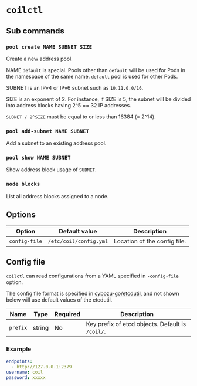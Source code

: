 `coilctl`
=========

## Sub commands

### `pool create NAME SUBNET SIZE`

Create a new address pool.

NAME `default` is special.
Pools other than `default` will be used for Pods in the namespace of the same name.
`default` pool is used for other Pods.

SUBNET is an IPv4 or IPv6 subnet such as `10.11.0.0/16`.

SIZE is an exponent of 2.  For instance, if SIZE is 5,
the subnet will be divided into address blocks having 2^5 == 32 IP addresses.

`SUBNET / 2^SIZE` must be equal to or less than 16384 (= 2^14).

### `pool add-subnet NAME SUBNET`

Add a subnet to an existing address pool.

### `pool show NAME SUBNET`

Show address block usage of `SUBNET`.

### `node blocks`

List all address blocks assigned to a node.

## Options

Option           | Default value          | Description
------           | -------------          | -----------
`config-file`    | `/etc/coil/config.yml` | Location of the config file.

## Config file

`coilctl` can read configurations from a YAML specified in `-config-file` option.

The config file format is specified in [cybozu-go/etcdutil](https://github.com/cybozu-go/etcdutil), and not shown below will use default values of the etcdutil.

Name     | Type   | Required | Description
-------- | ------ | -------- | -----------
`prefix` | string | No       | Key prefix of etcd objects.  Default is `/coil/`.

### Example

```yaml
endpoints:
  - http://127.0.0.1:2379
username: coil
password: xxxxx
```
